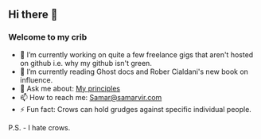 ## Hi there 👋

### Welcome to my crib

- 🔭 I’m currently working on quite a few freelance gigs that aren't hosted on github i.e. why my github isn't green.
- 🌱 I’m currently reading Ghost docs and Rober Cialdani's new book on influence. 
- 💬 Ask me about: [My principles](https://blog.samarvir.com/myprinciples)
- 📫 How to reach me: Samar@samarvir.com
- ⚡ Fun fact: Crows can hold grudges against specific individual people.  

P.S. - I hate crows. 



